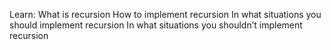 Learn:
What is recursion
How to implement recursion
In what situations you should implement recursion
In what situations you shouldn’t implement recursion